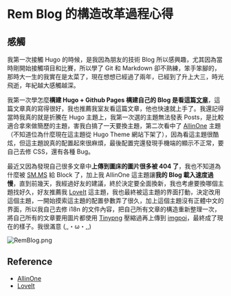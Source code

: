 # Rem Blog 的構造改革過程心得


## 感觸

我第一次接觸 Hugo 的時候，是我因為朋友的技術 Blog 所以感興趣，尤其因為當時剛開始接觸項目和比賽，所以學了 Git 和 Markdown 卻不熟練，笨手笨腳的，那時大一生的我實在是太菜了，現在想想已經過了兩年，已經到了升上大三，時光飛逝，年紀越大感觸越深。

我第一次學怎麼**構建 Hugo + Github Pages 構建自己的 Blog 是看這篇[文章](https://medium.com/@chswei/%E5%9C%A8-github-%E9%83%A8%E7%BD%B2-hugo-%E9%9D%9C%E6%85%8B%E7%B6%B2%E7%AB%99-9c40682dfe40)**，這篇文章真的寫得很好，我也推薦我室友看這篇文章，他也快速就上手了。我還記得當時我真的就是折騰在 Hugo 主題上，我第一次選的主題無法發表 Posts，是比較適合拿來做簡歷的主題，害我白搞了一天要換主題，第二次看中了 [AllinOne](https://github.com/orianna-zzo/AllinOne)  主題（不知道位為什麼現在這主題從 Hugo Theme 網站下架了），因為看這主題很酷炫，但這主題說真的配置起來很麻煩，最後配置完還發現手機端的顯示不正常，要自己去修 CSS，還有各種 Bug。

最近又因為發現自己很多文章中**上傳到圖床的圖片很多被 404 了**，我也不知道為什麼被 [SM.MS](https://sm.ms/) 給 Block 了，加上我 AllinOne 這主題讓**我的 Blog 載入速度過慢**，直到前幾天，我經過好友的建議，終於決定要全面換新，我也考慮要換哪個主題找好久，好友推薦我 [LoveIt](https://github.com/dillonzq/LoveIt) 這主題，我也最終被這主題的界面打動，決定改用這個主題，一開始摸索這主題的配置參數弄了很久，加上這個主題沒有正體中文的界面，所以我自己去修 i18n 的文件內容，把自己所有文章的構造重新整理一次，將自己所有的文章要用圖片都使用 [Tinypng](https://tinypng.com/) 壓縮過再上傳到 [imgpoi](https://imgpoi.com/)，最終成了現在的樣子。我很滿意 (,,・ω・,,)

![RemBlog.png](https://imgpoi.com/i/KL4NND.png)

## Reference

- [AllinOne](https://github.com/orianna-zzo/AllinOne)
- [LoveIt](https://github.com/dillonzq/LoveIt)
